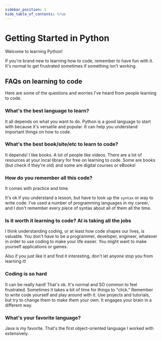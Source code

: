 ```yaml
---
sidebar_position: 1
hide_table_of_contents: true
---
```


# Getting Started in Python

Welcome to learning Python!

If you're brand new to learning how to code, remember to have fun with it. It's normal to get frustrated sometimes if something isn't working.

## FAQs on learning to code

Here are some of the questions and worries I've heard from people learning to code.

### What's the best language to learn?

It all depends on what you want to do. Python is a good language to start with because it's versatile and popular. It can help you understand important things on how to code.

### What's the best book/site/etc to learn to code?

It depends! I like books. A lot of people like videos. There are a lot of resources at your local library for free on learning to code. Some are books (but check if they're old) and some are digital courses or eBooks!

### How do you remember all this code?

It comes with practice and time.

It's ok if you understand a lesson, but have to look up the `syntax` or way to write code. I've used a number of programming languages in my career, and I don't remember every piece of syntax about all of them all the time.

### Is it worth it learning to code? AI is taking all the jobs

I think understanding coding, or at least how code shapes our lives, is valuable. You don't have to be a programmer, developer, engineer, whatever in order to use coding to make your life easier. You might want to make yourself applications or games.

Also if you just like it and find it interesting, don't let anyone stop you from learning it!

### Coding is so hard

It can be really hard! That's ok. It's normal and SO common to feel frustrated. Sometimes it takes a bit of time for things to "click." Remember to write code yourself and play around with it. Use projects and tutorials, but try to change them to make them your own. It engages your brain in a different way.

### What's your favorite language?

Java is my favorite. That's the first object-oriented language I worked with extensively.
